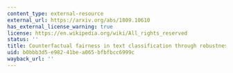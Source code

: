 ```yaml
---
content_type: external-resource
external_url: https://arxiv.org/abs/1809.10610
has_external_license_warning: true
license: https://en.wikipedia.org/wiki/All_rights_reserved
status: ''
title: Counterfactual fairness in text classification through robustness
uid: b0bbb3d5-e982-41be-a065-bfbfbcc6999c
wayback_url: ''
---
```

